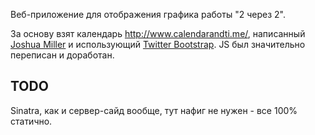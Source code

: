 Веб-приложение для отображения графика работы "2 через 2".

За основу взят календарь http://www.calendarandti.me/, написанный [Joshua Miller](mailto:joshuamil@gmail.com) и использующий [Twitter Bootstrap](http://twitter.github.com/bootstrap/). JS был значительно переписан и доработан.

## TODO

Sinatra, как и сервер-сайд вообще, тут нафиг не нужен - все 100% статично.

